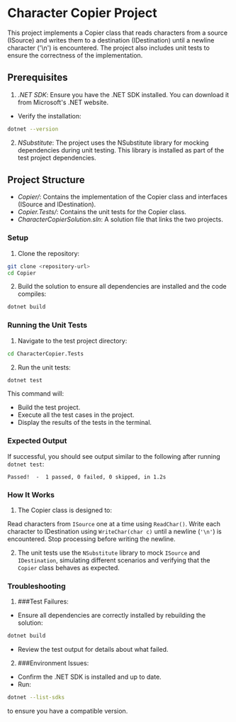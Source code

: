 # Character Copier Project

This project implements a Copier class that reads characters from a source (ISource) and writes them to a destination (IDestination) until a newline character ('\n') is encountered. The project also includes unit tests to ensure the correctness of the implementation.

## Prerequisites

1. *.NET SDK*: Ensure you have the .NET SDK installed. You can download it from Microsoft's .NET website.

- Verify the installation:

```bash
dotnet --version
```

2. *NSubstitute*: The project uses the NSubstitute library for mocking dependencies during unit testing. This library is installed as part of the test project dependencies.

## Project Structure

- *Copier/*: Contains the implementation of the Copier class and interfaces (ISource and IDestination).
- *Copier.Tests/*: Contains the unit tests for the Copier class.
- *CharacterCopierSolution.sln*: A solution file that links the two projects.

### Setup

1. Clone the repository:

```bash
git clone <repository-url>
cd Copier
```

2. Build the solution to ensure all dependencies are installed and the code compiles:

```bash
dotnet build
```

### Running the Unit Tests

1. Navigate to the test project directory:

```bash
cd CharacterCopier.Tests
```

2. Run the unit tests:

```bash
dotnet test
```

This command will:

- Build the test project.
- Execute all the test cases in the project.
- Display the results of the tests in the terminal.

### Expected Output

If successful, you should see output similar to the following after running `dotnet test`:

```
Passed!  -  1 passed, 0 failed, 0 skipped, in 1.2s
```

### How It Works

1. The Copier class is designed to:

Read characters from `ISource` one at a time using `ReadChar()`.
Write each character to IDestination using `WriteChar(char c)` until a newline (`'\n'`) is encountered.
Stop processing before writing the newline.

2. The unit tests use the `NSubstitute` library to mock `ISource` and `IDestination`, simulating different scenarios and verifying that the `Copier` class behaves as expected.

### Troubleshooting

1. ###Test Failures:

- Ensure all dependencies are correctly installed by rebuilding the solution:

```bash
dotnet build
```

- Review the test output for details about what failed.

2. ###Environment Issues:

- Confirm the .NET SDK is installed and up to date.
- Run:

```bash
dotnet --list-sdks
```

to ensure you have a compatible version.
